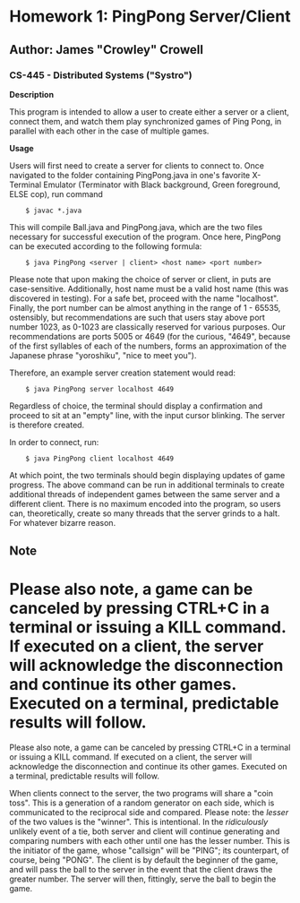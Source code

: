 # Homework 1: PingPong Server/Client
## Author: James "Crowley" Crowell
### CS-445 - Distributed Systems ("Systro")



**Description** 

This program is intended to allow a user to create either a server or a client, connect them, and watch them play synchronized games of Ping Pong, in parallel with each other in the case of multiple games.

**Usage**

Users will first need to create a server for clients to connect to. Once navigated to the folder containing PingPong.java in one's favorite X-Terminal Emulator (Terminator with Black background, Green foreground, ELSE cop), run command

        $ javac *.java

This will compile Ball.java and PingPong.java, which are the two files necessary for successful execution of the program. 
Once here, PingPong can be executed according to the following formula:

        $ java PingPong <server | client> <host name> <port number>

Please note that upon making the choice of server or client, in puts are case-sensitive. Additionally, host name must be a valid host name (this was discovered in testing). For a safe bet, proceed with the name "localhost". Finally, the port number can be almost anything in the range of 1 - 65535, ostensibly, but recommendations are such that users stay above port number 1023, as 0-1023 are classically reserved for various purposes. Our recommendations are ports 5005 or 4649 (for the curious, "4649", because of the first syllables of each of the numbers, forms an approximation of the Japanese phrase "yoroshiku", "nice to meet you").

Therefore, an example server creation statement would read:

        $ java PingPong server localhost 4649

Regardless of choice, the terminal should display a confirmation and proceed to sit at an "empty" line, with the input cursor blinking. The server is therefore created. 

In order to connect, run:

        $ java PingPong client localhost 4649

At which point, the two terminals should begin displaying updates of game progress. The above command can be run in additional terminals to create additional threads of independent games between the same server and a different client. There is no maximum encoded into the program, so users can, theoretically, create so many threads that the server grinds to a halt. For whatever bizarre reason.

## Note
Please also note, a game can be canceled by pressing CTRL+C in a terminal or issuing a KILL command. If executed on a client, the server will acknowledge the disconnection and continue its other games. Executed on a terminal, predictable results will follow.
=======
Please also note, a game can be canceled by pressing CTRL+C in a terminal or issuing a KILL command. If executed on a client, the server will acknowledge the disconnection and continue its other games. Executed on a terminal, predictable results will follow.

When clients connect to the server, the two programs will share a "coin toss". This is a generation of a random generator on each side, which is communicated to the reciprocal side and compared. Please note: the *lesser* of the two values is the "winner". This is intentional. In the *ridiculously* unlikely event of a tie, both server and client will continue generating and comparing numbers with each other until one has the lesser number. This is the initiator of the game, whose "callsign" will be "PING"; its counterpart, of course, being "PONG". The client is by default the beginner of the game, and will pass the ball to the server in the event that the client draws the greater number. The server will then, fittingly, serve the ball to begin the game.
